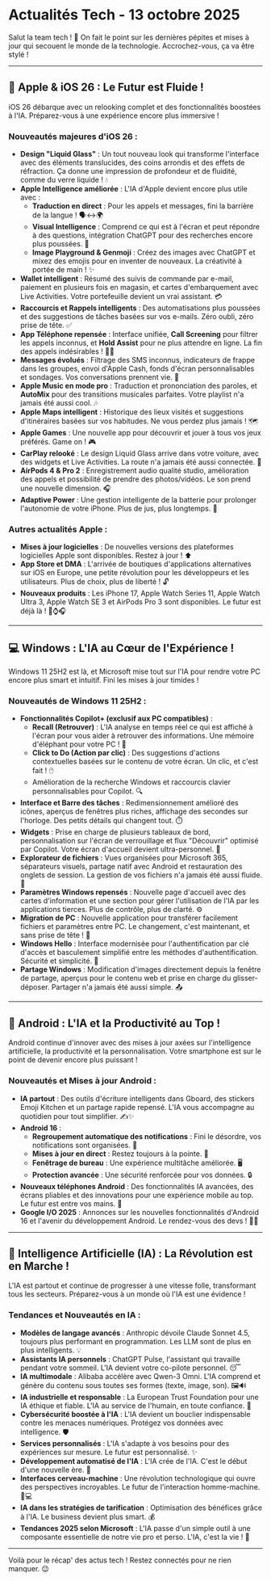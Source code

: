 # Actualités Tech - 13 octobre 2025

Salut la team tech ! 🚀 On fait le point sur les dernières pépites et mises à jour qui secouent le monde de la technologie. Accrochez-vous, ça va être stylé !

---

## 🍎 Apple & iOS 26 : Le Futur est Fluide !

iOS 26 débarque avec un relooking complet et des fonctionnalités boostées à l'IA. Préparez-vous à une expérience encore plus immersive !

### Nouveautés majeures d'iOS 26 :

*   **Design "Liquid Glass"** : Un tout nouveau look qui transforme l'interface avec des éléments translucides, des coins arrondis et des effets de réfraction. Ça donne une impression de profondeur et de fluidité, comme du verre liquide ! 💧
*   **Apple Intelligence améliorée** : L'IA d'Apple devient encore plus utile avec :
    *   **Traduction en direct** : Pour les appels et messages, fini la barrière de la langue ! 🗣️↔️🌍
    *   **Visual Intelligence** : Comprend ce qui est à l'écran et peut répondre à des questions, intégration ChatGPT pour des recherches encore plus poussées. 🧠
    *   **Image Playground & Genmoji** : Créez des images avec ChatGPT et mixez des emojis pour en inventer de nouveaux. La créativité à portée de main ! ✨
*   **Wallet intelligent** : Résumé des suivis de commande par e-mail, paiement en plusieurs fois en magasin, et cartes d'embarquement avec Live Activities. Votre portefeuille devient un vrai assistant. 💳
*   **Raccourcis et Rappels intelligents** : Des automatisations plus poussées et des suggestions de tâches basées sur vos e-mails. Zéro oubli, zéro prise de tête. ✅
*   **App Téléphone repensée** : Interface unifiée, **Call Screening** pour filtrer les appels inconnus, et **Hold Assist** pour ne plus attendre en ligne. La fin des appels indésirables ! 🚫📞
*   **Messages évolués** : Filtrage des SMS inconnus, indicateurs de frappe dans les groupes, envoi d'Apple Cash, fonds d'écran personnalisables et sondages. Vos conversations prennent vie. 💬
*   **Apple Music en mode pro** : Traduction et prononciation des paroles, et **AutoMix** pour des transitions musicales parfaites. Votre playlist n'a jamais été aussi cool. 🎶
*   **Apple Maps intelligent** : Historique des lieux visités et suggestions d'itinéraires basées sur vos habitudes. Ne vous perdez plus jamais ! 🗺️
*   **Apple Games** : Une nouvelle app pour découvrir et jouer à tous vos jeux préférés. Game on ! 🎮
*   **CarPlay relooké** : Le design Liquid Glass arrive dans votre voiture, avec des widgets et Live Activities. La route n'a jamais été aussi connectée. 🚗
*   **AirPods 4 & Pro 2** : Enregistrement audio qualité studio, amélioration des appels et possibilité de prendre des photos/vidéos. Le son prend une nouvelle dimension. 🎧
*   **Adaptive Power** : Une gestion intelligente de la batterie pour prolonger l'autonomie de votre iPhone. Plus de jus, plus longtemps. 🔋

### Autres actualités Apple :

*   **Mises à jour logicielles** : De nouvelles versions des plateformes logicielles Apple sont disponibles. Restez à jour ! ⬆️
*   **App Store et DMA** : L'arrivée de boutiques d'applications alternatives sur iOS en Europe, une petite révolution pour les développeurs et les utilisateurs. Plus de choix, plus de liberté ! 🔓
*   **Nouveaux produits** : Les iPhone 17, Apple Watch Series 11, Apple Watch Ultra 3, Apple Watch SE 3 et AirPods Pro 3 sont disponibles. Le futur est déjà là ! 📱⌚️🎧

---

## 💻 Windows : L'IA au Cœur de l'Expérience !

Windows 11 25H2 est là, et Microsoft mise tout sur l'IA pour rendre votre PC encore plus smart et intuitif. Fini les mises à jour timides !

### Nouveautés de Windows 11 25H2 :

*   **Fonctionnalités Copilot+ (exclusif aux PC compatibles)** :
    *   **Recall (Retrouver)** : L'IA analyse en temps réel ce qui est affiché à l'écran pour vous aider à retrouver des informations. Une mémoire d'éléphant pour votre PC ! 🐘
    *   **Click to Do (Action par clic)** : Des suggestions d'actions contextuelles basées sur le contenu de votre écran. Un clic, et c'est fait ! 🖱️
    *   Amélioration de la recherche Windows et raccourcis clavier personnalisables pour Copilot. 🔍
*   **Interface et Barre des tâches** : Redimensionnement amélioré des icônes, aperçus de fenêtres plus riches, affichage des secondes sur l'horloge. Des petits détails qui changent tout. ⏱️
*   **Widgets** : Prise en charge de plusieurs tableaux de bord, personnalisation sur l'écran de verrouillage et flux "Découvrir" optimisé par Copilot. Votre écran d'accueil devient ultra-personnel. 🎨
*   **Explorateur de fichiers** : Vues organisées pour Microsoft 365, séparateurs visuels, partage natif avec Android et restauration des onglets de session. La gestion de vos fichiers n'a jamais été aussi fluide. 📂
*   **Paramètres Windows repensés** : Nouvelle page d'accueil avec des cartes d'information et une section pour gérer l'utilisation de l'IA par les applications tierces. Plus de contrôle, plus de clarté. ⚙️
*   **Migration de PC** : Nouvelle application pour transférer facilement fichiers et paramètres entre PC. Le changement, c'est maintenant, et sans prise de tête ! 🔄
*   **Windows Hello** : Interface modernisée pour l'authentification par clé d'accès et basculement simplifié entre les méthodes d'authentification. Sécurité et simplicité. 🔐
*   **Partage Windows** : Modification d'images directement depuis la fenêtre de partage, aperçus pour le contenu web et prise en charge du glisser-déposer. Partager n'a jamais été aussi simple. 📤

---

## 🤖 Android : L'IA et la Productivité au Top !

Android continue d'innover avec des mises à jour axées sur l'intelligence artificielle, la productivité et la personnalisation. Votre smartphone est sur le point de devenir encore plus puissant !

### Nouveautés et Mises à jour Android :

*   **IA partout** : Des outils d'écriture intelligents dans Gboard, des stickers Emoji Kitchen et un partage rapide repensé. L'IA vous accompagne au quotidien pour tout simplifier. ✍️✨
*   **Android 16** : 
    *   **Regroupement automatique des notifications** : Fini le désordre, vos notifications sont organisées. 🔔
    *   **Mises à jour en direct** : Restez toujours à la pointe. 🚀
    *   **Fenêtrage de bureau** : Une expérience multitâche améliorée. 🖥️
    *   **Protection avancée** : Une sécurité renforcée pour vos données. 🔒
*   **Nouveaux téléphones Android** : Des fonctionnalités IA avancées, des écrans pliables et des innovations pour une expérience mobile au top. Le futur est entre vos mains. 📱
*   **Google I/O 2025** : Annonces sur les nouvelles fonctionnalités d'Android 16 et l'avenir du développement Android. Le rendez-vous des devs ! 🧑‍💻

---

## 🧠 Intelligence Artificielle (IA) : La Révolution est en Marche !

L'IA est partout et continue de progresser à une vitesse folle, transformant tous les secteurs. Préparez-vous à un monde où l'IA est une évidence !

### Tendances et Nouveautés en IA :

*   **Modèles de langage avancés** : Anthropic dévoile Claude Sonnet 4.5, toujours plus performant en programmation. Les LLM sont de plus en plus intelligents. 💡
*   **Assistants IA personnels** : ChatGPT Pulse, l'assistant qui travaille pendant votre sommeil. L'IA devient votre co-pilote personnel. 😴
*   **IA multimodale** : Alibaba accélère avec Qwen-3 Omni. L'IA comprend et génère du contenu sous toutes ses formes (texte, image, son). 🖼️🔊
*   **IA industrielle et responsable** : La European Trust Foundation pour une IA éthique et fiable. L'IA au service de l'humain, en toute confiance. 🤝
*   **Cybersécurité boostée à l'IA** : L'IA devient un bouclier indispensable contre les menaces numériques. Protégez vos données avec intelligence. 🛡️
*   **Services personnalisés** : L'IA s'adapte à vos besoins pour des expériences sur mesure. Le futur est personnalisé. ✨
*   **Développement automatisé de l'IA** : L'IA crée de l'IA. C'est le début d'une nouvelle ère. 🤯
*   **Interfaces cerveau-machine** : Une révolution technologique qui ouvre des perspectives incroyables. Le futur de l'interaction homme-machine. 🧠💻
*   **IA dans les stratégies de tarification** : Optimisation des bénéfices grâce à l'IA. Le business devient plus smart. 💰
*   **Tendances 2025 selon Microsoft** : L'IA passe d'un simple outil à une composante essentielle de notre vie pro et perso. L'IA, c'est la vie ! 🌟

---

Voilà pour le récap' des actus tech ! Restez connectés pour ne rien manquer. 😉

